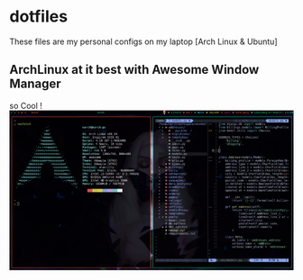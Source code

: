 # dotfiles
These files are my personal configs on my laptop [Arch Linux & Ubuntu]
## ArchLinux at it best with Awesome Window Manager
so Cool !
<img src="desktop.png"  title="umschaudhary">
